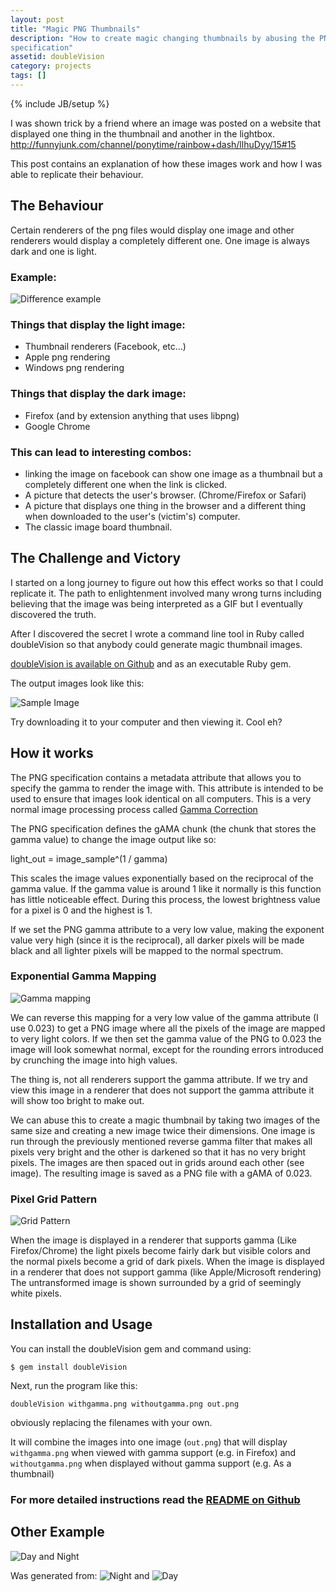 ```yaml
---
layout: post
title: "Magic PNG Thumbnails"
description: "How to create magic changing thumbnails by abusing the PNG
specification"
assetid: doubleVision
category: projects
tags: []
---
```

{% include JB/setup %}

I was shown trick by a friend where an image was posted on a website
that displayed one thing in the thumbnail and another in the lightbox.
<http://funnyjunk.com/channel/ponytime/rainbow+dash/llhuDyy/15#15>

This post contains an explanation of how these images work and how I was able
to replicate their behaviour.

## The Behaviour

Certain renderers of the png files would display one image and other renderers
would display a completely different one. One image is always dark and one is
light.

### Example:
![Difference example]({{PAGE_ASSETS}}/difference.png)

### Things that display the light image:

- Thumbnail renderers (Facebook, etc...)
- Apple png rendering
- Windows png rendering

### Things that display the dark image:

- Firefox (and by extension anything that uses libpng)
- Google Chrome

### This can lead to interesting combos:

- linking the image on facebook can show one image as a thumbnail but a completely different one when the link is clicked.
- A picture that detects the user's browser. (Chrome/Firefox or Safari)
- A picture that displays one thing in the browser and a different thing when downloaded to the user's (victim's) computer.
- The classic image board thumbnail.

## The Challenge and Victory

I started on a long journey to figure out how this effect works so that I
could replicate it. The path to enlightenment involved many wrong turns
including believing that the image was being interpreted as a GIF but I
eventually discovered the truth.

After I discovered the secret I wrote a command line tool in Ruby called
doubleVision so that anybody could generate magic thumbnail images.

[doubleVision is available on Github](http://github.com/trishume/doubleVision)
and as an executable Ruby gem.

The output images look like this:

![Sample Image]({{PAGE_ASSETS}}/out.png)

Try downloading it to your computer and then viewing it. Cool eh?

## How it works

The PNG specification contains a metadata attribute that allows you
to specify the gamma to render the image with. This attribute is intended to
be used to ensure that images look identical on all computers. This is a very
normal image processing process called [Gamma Correction](http://en.wikipedia.org/wiki/Gamma_correction)

The PNG specification defines the gAMA chunk (the chunk that stores the gamma
value) to change the image output like so:

  light\_out = image\_sample^(1 / gamma)

This scales the image values exponentially based on the reciprocal of the
gamma value. If the gamma value is around 1 like it normally is this function
has little noticeable effect. During this process, the lowest brightness value
for a pixel is 0 and the highest is 1.

If we set the PNG gamma attribute to a very low value, making the exponent
value very high (since it is the reciprocal), all darker pixels will be made
black and all lighter pixels will be mapped to the normal spectrum.

### Exponential Gamma Mapping
![Gamma mapping]({{PAGE_ASSETS}}/PNG_Gamma_mapping.png)

We can reverse this mapping for a very low value of the gamma attribute (I use 0.023)
to get a PNG image where all the pixels of the image are mapped to very light
colors. If we then set the gamma value of the PNG to 0.023 the image will look
somewhat normal, except for the rounding errors introduced by crunching the
image into high values.

The thing is, not all renderers support the gamma attribute. If we try and
view this image in a renderer that does not support the gamma attribute it
will show too bright to make out.

We can abuse this to create a magic thumbnail by taking two images of the same
size and creating a new image twice their dimensions. One image is run through
the previously mentioned reverse gamma filter that makes all pixels very bright and
the other is darkened so that it has no very bright pixels. The images are
then spaced out in grids around each other (see image). The resulting image is
saved as a PNG file with a gAMA of 0.023.

### Pixel Grid Pattern
![Grid Pattern]({{PAGE_ASSETS}}/pixelgrid.png)

When the image is displayed in a renderer that supports gamma (Like Firefox/Chrome) the light pixels
become fairly dark but visible colors and the normal pixels become a grid of dark pixels.
When the image is displayed in a renderer that does not support gamma (like Apple/Microsoft rendering)
The untransformed image is shown surrounded by a grid of seemingly white pixels.

## Installation and Usage

You can install the doubleVision gem and command using:

    $ gem install doubleVision

Next, run the program like this:

	doubleVision withgamma.png withoutgamma.png out.png

obviously replacing the filenames with your own.

It will combine the images into one image (`out.png`) that will display
`withgamma.png` when viewed with gamma support (e.g. in Firefox)
and `withoutgamma.png` when displayed without gamma support (e.g. As a thumbnail)

### For more detailed instructions read the [README on Github](http://github.com/trishume/doubleVision)

## Other Example

![Day and Night](http://f.cl.ly/items/1I291E1a1t2O3S2x2i12/DayNight.png)

Was generated from:
![Night](http://f.cl.ly/items/031k170c3k1i1Q0m0A3X/Night.png)
and
![Day](http://f.cl.ly/items/031k170c3k1i1Q0m0A3X/Day.png)

